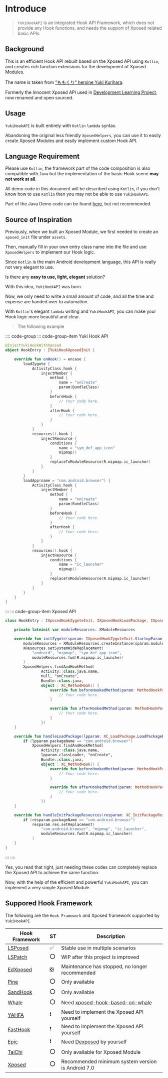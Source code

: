 # Introduce

> `YukiHookAPI` is an integrated Hook API Framework, which does not provide any Hook functions, and needs the support of Xposed related basic APIs.

## Background

This is an efficient Hook API rebuilt based on the Xposed API using `Kotlin`, and creates rich function extensions for the development of Xposed Modules.

The name is taken from ["ももくり" heroine Yuki Kurihara](https://www.bilibili.com/bangumi/play/ss5016).

Formerly the Innocent Xposed API used in [Development Learning Project](https://github.com/fankes/TMore), now renamed and open sourced.

## Usage

`YukiHookAPI` is built entirely with `Kotlin` `lambda` syntax.

Abandoning the original less friendly `XposedHelpers`, you can use it to easily create Xposed Modules and easily implement custom Hook API.

## Language Requirement

Please use `Kotlin`, the framework part of the code composition is also compatible with `Java` but the implementation of the basic Hook scene **may not work at all**.

All demo code in this document will be described using `Kotlin`, if you don't know how to use `Kotlin` then you may not be able to use `YukiHookAPI`.

Part of the Java Demo code can be found [here](https://github.com/fankes/YukiHookAPI/tree/master/demo-module/src/main/java/com/highcapable/yukihookapi/demo_module/hook/java), but not recommended.

## Source of Inspiration

Previously, when we built an Xposed Module, we first needed to create an `xposed_init` file under `assets`.

Then, manually fill in your own entry class name into the file and use `XposedHelpers` to implement our Hook logic.

Since `Kotlin` is the main Android development language, this API is really not very elegant to use.

Is there any **easy to use, light, elegant** solution?

With this idea, `YukiHookAPI` was born.

Now, we only need to write a small amount of code, and all the time and expense are handed over to automation.

With `Kotlin`'s elegant `lambda` writing and `YukiHookAPI`, you can make your Hook logic more beautiful and clear.

> The following example

:::: code-group
::: code-group-item Yuki Hook API

```kotlin
@InjectYukiHookWithXposed
object HookEntry : IYukiHookXposedInit {

    override fun onHook() = encase {
        loadZygote {
            ActivityClass.hook {
                injectMember {
                    method {
                        name = "onCreate"
                        param(BundleClass)
                    }
                    beforeHook {
                        // Your code here.
                    }
                    afterHook {
                        // Your code here.
                    }
                }
            }
            resources().hook {
                injectResource {
                    conditions {
                        name = "sym_def_app_icon"
                        mipmap()
                    }
                    replaceToModuleResource(R.mipmap.ic_launcher)
                }
            }
        }
        loadApp(name = "com.android.browser") {
            ActivityClass.hook {
                injectMember {
                    method {
                        name = "onCreate"
                        param(BundleClass)
                    }
                    beforeHook {
                        // Your code here.
                    }
                    afterHook {
                        // Your code here.
                    }
                }
            }
            resources().hook {
                injectResource {
                    conditions {
                        name = "ic_launcher"
                        mipmap()
                    }
                    replaceToModuleResource(R.mipmap.ic_launcher)
                }
            }
        }
    }
}
```

:::
::: code-group-item Xposed API

```kotlin
class HookEntry : IXposedHookZygoteInit, IXposedHookLoadPackage, IXposedHookInitPackageResources {

    private lateinit var moduleResources: XModuleResources

    override fun initZygote(sparam: IXposedHookZygoteInit.StartupParam) {
        moduleResources = XModuleResources.createInstance(sparam.modulePath, null)
        XResources.setSystemWideReplacement(
            "android", "mipmap", "sym_def_app_icon",
            moduleResources.fwd(R.mipmap.ic_launcher)
        )
        XposedHelpers.findAndHookMethod(
                Activity::class.java.name,
                null, "onCreate",
                Bundle::class.java,
                object : XC_MethodHook() {
                    override fun beforeHookedMethod(param: MethodHookParam?) {
                        // Your code here.
                    }

                    override fun afterHookedMethod(param: MethodHookParam?) {
                        // Your code here.
                    }
                })
    }

    override fun handleLoadPackage(lpparam: XC_LoadPackage.LoadPackageParam) {
        if (lpparam.packageName == "com.android.browser")
            XposedHelpers.findAndHookMethod(
                Activity::class.java.name,
                lpparam.classLoader, "onCreate",
                Bundle::class.java,
                object : XC_MethodHook() {
                    override fun beforeHookedMethod(param: MethodHookParam?) {
                        // Your code here.
                    }

                    override fun afterHookedMethod(param: MethodHookParam?) {
                        // Your code here.
                    }
                })
    }

    override fun handleInitPackageResources(resparam: XC_InitPackageResources.InitPackageResourcesParam) {
        if (resparam.packageName == "com.android.browser")
            resparam.res.setReplacement(
                "com.android.browser", "mipmap", "ic_launcher",
                moduleResources.fwd(R.mipmap.ic_launcher)
            )
    }
}
```

:::
::::

Yes, you read that right, just needing these codes can completely replace the Xposed API to achieve the same function.

Now, with the help of the efficient and powerful `YukiHookAPI`, you can implement a very simple Xposed Module.

## Suppored Hook Framework

The following are the `Hook Framework` and Xposed framework supported by `YukiHookAPI`.

| Hook Framework                                            | ST  | Description                                                                               |
| --------------------------------------------------------- | --- | ----------------------------------------------------------------------------------------- |
| [LSPosed](https://github.com/LSPosed/LSPosed)             | ✅   | Stable use in multiple scenarios                                                          |
| [LSPatch](https://github.com/LSPosed/LSPatch)             | ⭕   | WIP after this project is improved                                                        |
| [EdXposed](https://github.com/ElderDrivers/EdXposed)      | ❎   | Maintenance has stopped, no longer recommended                                            |
| [Pine](https://github.com/canyie/pine)                    | ⭕   | Only available                                                                            |
| [SandHook](https://github.com/asLody/SandHook)            | ⭕   | Only available                                                                            |
| [Whale](https://github.com/asLody/whale)                  | ⭕   | Need [xposed-hook-based-on-whale](https://github.com/WindySha/xposed-hook-based-on-whale) |
| [YAHFA](https://github.com/PAGalaxyLab/YAHFA)             | ❗   | Need to implement the Xposed API yourself                                                 |
| [FastHook](https://github.com/turing-technician/FastHook) | ❗   | Need to implement the Xposed API yourself                                                 |
| [Epic](https://github.com/tiann/epic)                     | ❗   | Need [Dexposed](https://github.com/alibaba/dexposed) by yourself                          |
| [TaiChi](https://github.com/taichi-framework/TaiChi)      | ⭕   | Only available for Xposed Module                                                          |
| [Xposed](https://github.com/rovo89/Xposed)                | ⭕   | Recommended minimum system version is Android 7.0                                         |